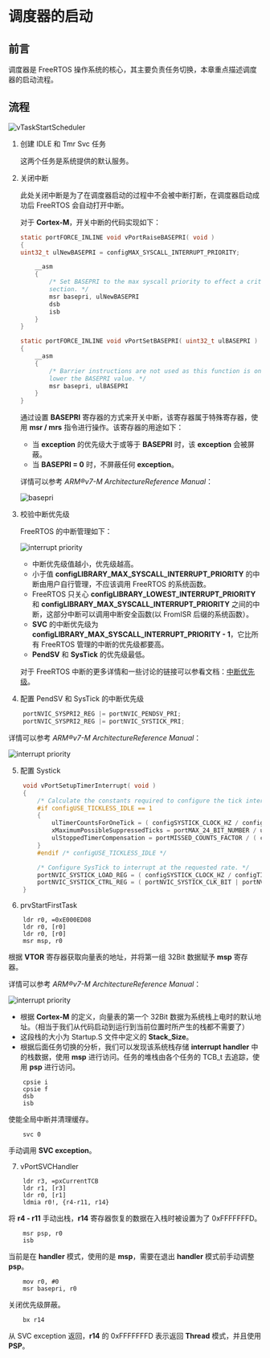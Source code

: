 # 调度器的启动

## 前言

调度器是 FreeRTOS 操作系统的核心，其主要负责任务切换，本章重点描述调度器的启动流程。

## 流程

![vTaskStartScheduler][1]

 1. 创建 IDLE 和 Tmr Svc 任务

    这两个任务是系统提供的默认服务。

 2. 关闭中断

    此处关闭中断是为了在调度器启动的过程中不会被中断打断，在调度器启动成功后 FreeRTOS 会自动打开中断。

    对于 **Cortex-M**，开关中断的代码实现如下：

    ``` C
    static portFORCE_INLINE void vPortRaiseBASEPRI( void )
    {
    uint32_t ulNewBASEPRI = configMAX_SYSCALL_INTERRUPT_PRIORITY;

        __asm
        {
            /* Set BASEPRI to the max syscall priority to effect a critical
            section. */
            msr basepri, ulNewBASEPRI
            dsb
            isb
        }
    }

    static portFORCE_INLINE void vPortSetBASEPRI( uint32_t ulBASEPRI )
    {
        __asm
        {
            /* Barrier instructions are not used as this function is only used to
            lower the BASEPRI value. */
            msr basepri, ulBASEPRI
        }
    }
    ```

    通过设置 **BASEPRI** 寄存器的方式来开关中断，该寄存器属于特殊寄存器，使用 **msr / mrs** 指令进行操作。该寄存器的用途如下：

    - 当 **exception** 的优先级大于或等于 **BASEPRI** 时，该 **exception** 会被屏蔽。
    - 当 **BASEPRI = 0** 时，不屏蔽任何 **exception**。

    详情可以参考 *ARM®v7-M ArchitectureReference Manual*：

    ![basepri][2]

 3. 校验中断优先级

    FreeRTOS 的中断管理如下：

    ![interrupt priority][3]

    - 中断优先级值越小，优先级越高。
    - 小于值 **configLIBRARY_MAX_SYSCALL_INTERRUPT_PRIORITY** 的中断由用户自行管理，不应该调用 FreeRTOS 的系统函数。
    - FreeRTOS 只关心 **configLIBRARY_LOWEST_INTERRUPT_PRIORITY** 和 **configLIBRARY_MAX_SYSCALL_INTERRUPT_PRIORITY** 之间的中断，这部分中断可以调用中断安全函数(以 FromISR 后缀的系统函数）。
    - **SVC** 的中断优先级为 **configLIBRARY_MAX_SYSCALL_INTERRUPT_PRIORITY - 1**，它比所有 FreeRTOS 管理的中断的优先级都要高。
    - **PendSV** 和 **SysTick** 的优先级最低。

    对于 FreeRTOS 中断的更多详情和一些讨论的链接可以参看文档：[中断优先级][4]。

 4. 配置 PendSV 和 SysTick 的中断优先级

``` C
	portNVIC_SYSPRI2_REG |= portNVIC_PENDSV_PRI;
	portNVIC_SYSPRI2_REG |= portNVIC_SYSTICK_PRI;
```

 详情可以参考 *ARM®v7-M ArchitectureReference Manual*：

![interrupt priority][5]

 5. 配置 Systick

```C
	void vPortSetupTimerInterrupt( void )
	{
		/* Calculate the constants required to configure the tick interrupt. */
		#if configUSE_TICKLESS_IDLE == 1
		{
			ulTimerCountsForOneTick = ( configSYSTICK_CLOCK_HZ / configTICK_RATE_HZ );
			xMaximumPossibleSuppressedTicks = portMAX_24_BIT_NUMBER / ulTimerCountsForOneTick;
			ulStoppedTimerCompensation = portMISSED_COUNTS_FACTOR / ( configCPU_CLOCK_HZ / configSYSTICK_CLOCK_HZ );
		}
		#endif /* configUSE_TICKLESS_IDLE */

		/* Configure SysTick to interrupt at the requested rate. */
		portNVIC_SYSTICK_LOAD_REG = ( configSYSTICK_CLOCK_HZ / configTICK_RATE_HZ ) - 1UL;
		portNVIC_SYSTICK_CTRL_REG = ( portNVIC_SYSTICK_CLK_BIT | portNVIC_SYSTICK_INT_BIT | portNVIC_SYSTICK_ENABLE_BIT );
	}
```

 6. prvStartFirstTask

```armasm
	ldr r0, =0xE000ED08
	ldr r0, [r0]
	ldr r0, [r0]
	msr msp, r0
```

根据 **VTOR** 寄存器获取向量表的地址，并将第一组 32Bit 数据赋予 **msp** 寄存器。

详情可以参考 *ARM®v7-M ArchitectureReference Manual*：

![interrupt priority][6]

 - 根据 **Cortex-M** 的定义，向量表的第一个 32Bit 数据为系统栈上电时的默认地址。（相当于我们从代码启动到运行到当前位置时所产生的栈都不需要了）
 -  这段栈的大小为 Startup.S 文件中定义的 **Stack_Size**。
 - 根据后面任务切换的分析，我们可以发现该系统栈存储 **interrupt handler** 中的栈数据，使用 **msp** 进行访问。任务的堆栈由各个任务的 TCB_t 去追踪，使用 **psp** 进行访问。

```armasm
	cpsie i
	cpsie f
	dsb
	isb
```

使能全局中断并清理缓存。

```armasm
	svc 0
```

手动调用 **SVC exception**。

 7. vPortSVCHandler

```armasm
	ldr	r3, =pxCurrentTCB
	ldr r1, [r3]
	ldr r0, [r1]
	ldmia r0!, {r4-r11, r14}
```

将 **r4 - r11** 手动出栈，**r14** 寄存器恢复的数据在入栈时被设置为了 0xFFFFFFFD。

```armasm
	msr psp, r0
	isb
```

当前是在 **handler** 模式，使用的是 **msp**，需要在退出 **handler** 模式前手动调整 **psp**。

```armasm
	mov r0, #0
	msr	basepri, r0
```

关闭优先级屏蔽。

```armasm
	bx r14
```

从 SVC exception 返回，**r14** 的 0xFFFFFFFD 表示返回 **Thread** 模式，并且使用 **PSP**。

 [1]: ./images/vTaskStartScheduler.jpg
 [2]: ./images/basepri.jpg
 [3]: ./images/interrupt_priority.jpg
 [4]: misc_interrupt_priority.md
 [5]: ./images/pendsv_and_systick_priority_register.jpg
 [6]: ./images/vtor_register.jpg
